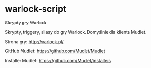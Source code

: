 # warlock-script
Skrypty gry Warlock

Skrypty, triggery, aliasy do gry Warlock. Domyślnie dla klienta Mudlet.

Strona gry:       http://warlock.pl/

GitHub Mudlet:    https://github.com/Mudlet/Mudlet

Installer Mudlet: https://github.com/Mudlet/installers
